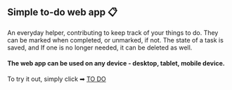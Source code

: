 ## Simple to-do web app 📋

An everyday helper, contributing to keep track of your things to do. They can be marked when completed, or unmarked, if not. The state of a task is saved, and If one is no longer needed, it can be deleted as well.  

#### The web app can be used on any device - desktop, tablet, mobile device.  

To try it out, simply click ➡ [TO DO](https://dmtfvn.github.io/to-do/)
